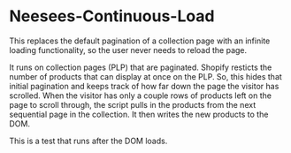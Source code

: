 # Neesees-Continuous-Load
This replaces the default pagination of a collection page with an infinite loading functionality, so the user never needs to reload the page.

It runs on collection pages (PLP) that are paginated. Shopify resticts the number of products that can display at once on the PLP. So, this hides that initial pagination and keeps track of how far down the page the visitor has scrolled. When the visitor has only a couple rows of products left on the page to scroll through, the script pulls in the products from the next sequential page in the collection. It then writes the new products to the DOM.

This is a test that runs after the DOM loads.
